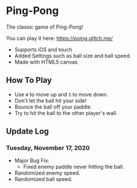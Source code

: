 # Ping-Pong


The classic game of Ping-Pong!

You can play it here: https://poing.glitch.me/

* Supports iOS and touch
* Added Settings such as ball size and ball speed.
* Made with HTML5 canvas

## How To Play
* Use `W` to move up and `S` to move down.
* Don't let the ball hit your side!
* Bounce the ball off your paddle.
* Try to hit the ball to the other player's wall.

## Update Log
### Tuesday, November 17, 2020
* Major Bug Fix:
  * Fixed enemy paddle never hitting the ball.
* Randomized enemy speed.
* Randomized ball speed.
